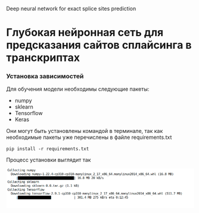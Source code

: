 Deep neural network for exact splice sites prediction
# Глубокая нейронная сеть для предсказания сайтов сплайсинга в транскриптах

 ### Установка зависимостей


Для обучения модели необходимы следующие пакеты:

- numpy
- sklearn
- Tensorflow
- Keras

Они могут быть установлены командой в терминале, так как необходимые пакеты уже перечислены в файле requirements.txt
```shell
pip install -r requirements.txt
```
Процесс установки выглядит так

<img src="images/Снимок экрана от 2022-05-27 16-33-17.png" width=800>
